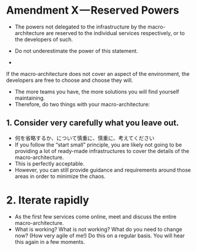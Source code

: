# Amendment X — Reserved Powers
* The powers not delegated to the infrastructure by the macro-architecture are reserved to the individual services respectively, or to the developers of such.



* Do not underestimate the power of this statement.
*
If the macro-architecture does not cover an aspect of the environment, the developers are free to choose and choose they will.
* The more teams you have, the more solutions you will find yourself maintaining.
* Therefore, do two things with your macro-architecture:

## 1. Consider very carefully what you leave out.
* 何を省略するか、について慎重に、慎重に、考えてください
* If you follow the “start small” principle, you are likely not going to be providing a lot of ready-made infrastructures to cover the details of the macro-architecture.
* This is perfectly acceptable.
* However, you can still provide guidance and requirements around those areas in order to minimize the chaos.

# 2. Iterate rapidly
* As the first few services come online, meet and discuss the entire macro-architecture.
* What is working? What is not working? What do you need to change now? (How very agile of me!) Do this on a regular basis. You will hear this again in a few moments.
